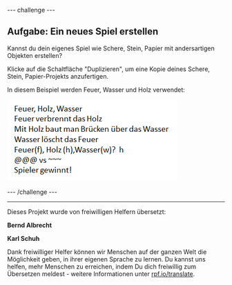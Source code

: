 --- challenge ---

## Aufgabe: Ein neues Spiel erstellen

Kannst du dein eigenes Spiel wie Schere, Stein, Papier mit andersartigen Objekten erstellen?

Klicke auf die Schaltfläche "Duplizieren", um eine Kopie deines Schere, Stein, Papier-Projekts anzufertigen.

In diesem Beispiel werden Feuer, Wasser und Holz verwendet:

![screenshot](images/rps-fire.png)

--- /challenge ---

***
Dieses Projekt wurde von freiwilligen Helfern übersetzt:

**Bernd Albrecht**

**Karl Schuh**

Dank freiwilliger Helfer können wir Menschen auf der ganzen Welt die Möglichkeit geben, in ihrer eigenen Sprache zu lernen. Du kannst uns helfen, mehr Menschen zu erreichen, indem Du dich freiwillig zum Übersetzen meldest - weitere Informationen unter [rpf.io/translate](https://rpf.io/translate).
